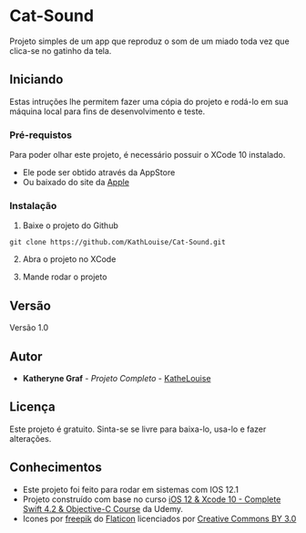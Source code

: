 # Cat-Sound

Projeto simples de um app que reproduz o som de um miado toda vez que clica-se no gatinho da tela.

## Iniciando

Estas intruções lhe permitem fazer uma cópia do projeto e rodá-lo em sua máquina local para fins de desenvolvimento e teste. 

### Pré-requistos

Para poder olhar este projeto, é necessário possuir o XCode 10 instalado.

* Ele pode ser obtido através da AppStore
* Ou baixado do site da [Apple](https://developer.apple.com/develop/)

### Instalação

1. Baixe o projeto do Github

```
git clone https://github.com/KathLouise/Cat-Sound.git
```
2. Abra o projeto no XCode

3. Mande rodar o projeto

## Versão

Versão 1.0

## Autor

* **Katheryne Graf** - *Projeto Completo* - [KatheLouise](https://github.com/KathLouise)

## Licença

Este projeto é gratuito. 
Sinta-se se livre para baixa-lo, usa-lo e fazer alterações.

## Conhecimentos

* Este projeto foi feito para rodar em sistemas com IOS 12.1
* Projeto construído com base no curso [iOS 12 & Xcode 10 - Complete Swift 4.2 & Objective-C Course](https://www.udemy.com/ios-12-xcode-10/) da Udemy.
* Icones por [freepik](www.freepik.com) do [Flaticon](www.flaticon.com) licenciados por [Creative Commons BY 3.0](http://creativecommons.org/licenses/by/3.0/)
